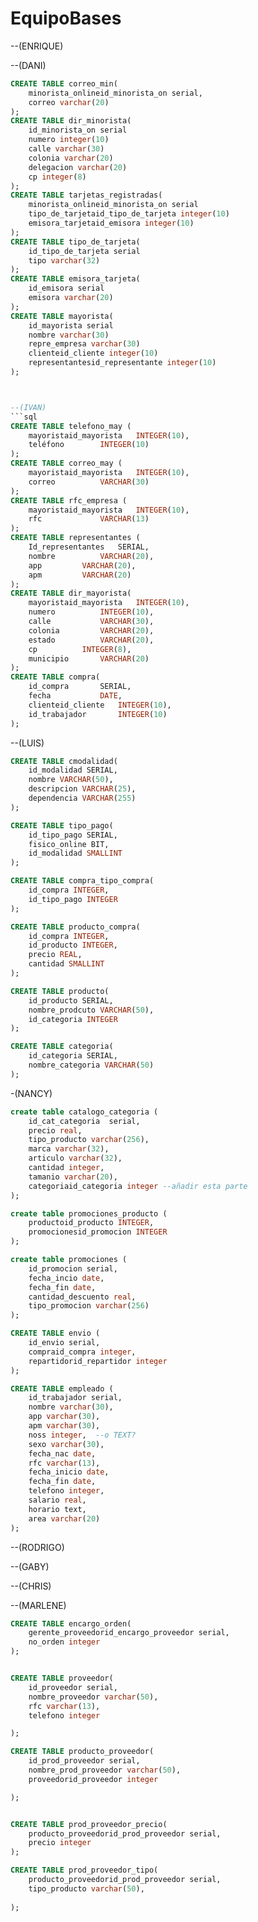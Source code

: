 # EquipoBases

--(ENRIQUE)

--(DANI)
```sql
CREATE TABLE correo_min(
    minorista_onlineid_minorista_on serial,
    correo varchar(20)
);
CREATE TABLE dir_minorista(
    id_minorista_on serial
    numero integer(10)
    calle varchar(30)
    colonia varchar(20)
    delegacion varchar(20)
    cp integer(8)
);
CREATE TABLE tarjetas_registradas(
    minorista_onlineid_minorista_on serial
    tipo_de_tarjetaid_tipo_de_tarjeta integer(10)
    emisora_tarjetaid_emisora integer(10)
);
CREATE TABLE tipo_de_tarjeta(
    id_tipo_de_tarjeta serial
    tipo varchar(32)
);
CREATE TABLE emisora_tarjeta(
    id_emisora serial
    emisora varchar(20)
);
CREATE TABLE mayorista(
    id_mayorista serial
    nombre varchar(30)
    repre_empresa varchar(30)
    clienteid_cliente integer(10)
    representantesid_representante integer(10)
);



--(IVAN)
```sql
CREATE TABLE telefono_may (
	mayoristaid_mayorista 	INTEGER(10),
	teléfono 		INTEGER(10)
);
CREATE TABLE correo_may (
	mayoristaid_mayorista 	INTEGER(10),
	correo 			VARCHAR(30)
);
CREATE TABLE rfc_empresa (
	mayoristaid_mayorista 	INTEGER(10),
	rfc 			VARCHAR(13)
);
CREATE TABLE representantes (
	Id_representantes 	SERIAL,
	nombre 			VARCHAR(20),
	app			VARCHAR(20),
	apm			VARCHAR(20)
);
CREATE TABLE dir_mayorista(
	mayoristaid_mayorista	INTEGER(10),
	numero 			INTEGER(10),
	calle 			VARCHAR(30),
	colonia			VARCHAR(20),
	estado 			VARCHAR(20),
	cp			INTEGER(8),
	municipio		VARCHAR(20)
);
CREATE TABLE compra(
	id_compra 		SERIAL,
	fecha			DATE,
	clienteid_cliente	INTEGER(10),
	id_trabajador		INTEGER(10)
);
```

--(LUIS)

```sql
CREATE TABLE cmodalidad(
    id_modalidad SERIAL,
    nombre VARCHAR(50),
    descripcion VARCHAR(25),
    dependencia VARCHAR(255)
);

CREATE TABLE tipo_pago(
    id_tipo_pago SERIAL,
    fisico_online BIT,
    id_modalidad SMALLINT
);

CREATE TABLE compra_tipo_compra(
    id_compra INTEGER,
    id_tipo_pago INTEGER
);

CREATE TABLE producto_compra(
    id_compra INTEGER,
    id_producto INTEGER,
    precio REAL,
    cantidad SMALLINT
);

CREATE TABLE producto(
    id_producto SERIAL,
    nombre_prodcuto VARCHAR(50),
    id_categoria INTEGER
);

CREATE TABLE categoria(
    id_categoria SERIAL,
    nombre_categoria VARCHAR(50)
);
```


-(NANCY)
```sql
create table catalogo_categoria (
    id_cat_categoria  serial,
	precio real,
	tipo_producto varchar(256),
	marca varchar(32),
	articulo varchar(32),
	cantidad integer,
	tamanio varchar(20),
	categoriaid_categoria integer --añadir esta parte
);

create table promociones_producto (
    productoid_producto INTEGER,
    promocionesid_promocion INTEGER
);

create table promociones (
    id_promocion serial,
    fecha_incio date,
    fecha_fin date,
    cantidad_descuento real,
    tipo_promocion varchar(256)
);

CREATE TABLE envio (
    id_envio serial,
    compraid_compra integer,
    repartidorid_repartidor integer
);

CREATE TABLE empleado (
    id_trabajador serial,
    nombre varchar(30),
    app varchar(30),
    apm varchar(30),
    noss integer,  --o TEXT?
    sexo varchar(30),
    fecha_nac date,
    rfc varchar(13),
    fecha_inicio date,
    fecha_fin date,
    telefono integer,
    salario real,
    horario text,
    area varchar(20)
);
```
--(RODRIGO)

--(GABY)

--(CHRIS)

--(MARLENE)
``` sql
CREATE TABLE encargo_orden(
    gerente_proveedorid_encargo_proveedor serial,
    no_orden integer
);


CREATE TABLE proveedor(
    id_proveedor serial,
    nombre_proveedor varchar(50),
    rfc varchar(13),
    telefono integer

);

CREATE TABLE producto_proveedor(
    id_prod_proveedor serial,
    nombre_prod_proveedor varchar(50),
    proveedorid_proveedor integer

);


CREATE TABLE prod_proveedor_precio(
    producto_proveedorid_prod_proveedor serial,
    precio integer
);

CREATE TABLE prod_proveedor_tipo(
    producto_proveedorid_prod_proveedor serial,
    tipo_producto varchar(50),
    
);
```
